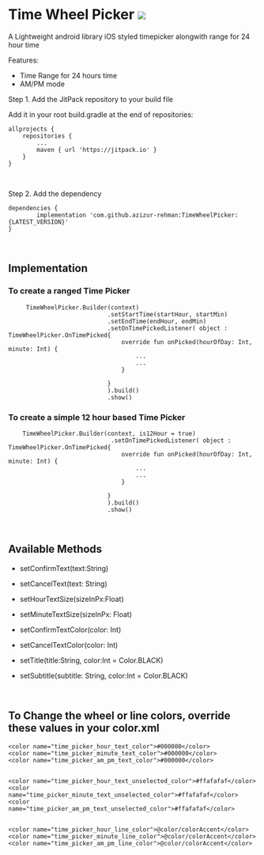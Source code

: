 # Time Wheel Picker [![](https://jitpack.io/v/azizur-rehman/LinkedInAuth.svg)](https://jitpack.io/#azizur-rehman/LinkedInAuth)

A Lightweight android library iOS styled timepicker alongwith range for 24 hour time

Features:
  - Time Range for 24 hours time
  - AM/PM mode
 

Step 1. Add the JitPack repository to your build file

Add it in your root build.gradle at the end of repositories:

	allprojects {
		repositories {
			...
			maven { url 'https://jitpack.io' }
		}
	}
  
  
&nbsp;

  Step 2. Add the dependency

	dependencies {
	        implementation 'com.github.azizur-rehman:TimeWheelPicker:{LATEST_VERSION}'
	}
  
  
  &nbsp;
  &nbsp;
 ## Implementation
  
  ### To create a ranged Time Picker
  
         TimeWheelPicker.Builder(context)
                                .setStartTime(startHour, startMin)
                                .setEndTime(endHour, endMin)
                                .setOnTimePickedListener( object : TimeWheelPicker.OnTimePicked{
                                    override fun onPicked(hourOfDay: Int, minute: Int) {
                                        ...
                                        ...
                                    }

                                }
                                ).build()
                                .show()
            
### To create a simple 12 hour based Time Picker
        TimeWheelPicker.Builder(context, is12Hour = true)
                                 .setOnTimePickedListener( object : TimeWheelPicker.OnTimePicked{
                                    override fun onPicked(hourOfDay: Int, minute: Int) {
                                        ...
                                        ...
                                    }

                                }
                                ).build()
                                .show()
      
 
  &nbsp;
  &nbsp;
 ## Available Methods
 
* setConfirmText(text:String)
* setCancelText(text: String)
* setHourTextSize(sizeInPx:Float)
* setMinuteTextSize(sizeInPx: Float)
* setConfirmTextColor(color: Int)
* setCancelTextColor(color: Int)
* setTitle(title:String, color:Int = Color.BLACK)
* setSubtitle(subtitle: String, color:Int = Color.BLACK)

  &nbsp;
  &nbsp;
 ## To Change the wheel or line colors, override these values in your color.xml
    <color name="time_picker_hour_text_color">#000000</color>
    <color name="time_picker_minute_text_color">#000000</color>
    <color name="time_picker_am_pm_text_color">#000000</color>


    <color name="time_picker_hour_text_unselected_color">#ffafafaf</color>
    <color name="time_picker_minute_text_unselected_color">#ffafafaf</color>
    <color name="time_picker_am_pm_text_unselected_color">#ffafafaf</color>


    <color name="time_picker_hour_line_color">@color/colorAccent</color>
    <color name="time_picker_minute_line_color">@color/colorAccent</color>
    <color name="time_picker_am_pm_line_color">@color/colorAccent</color>
  
